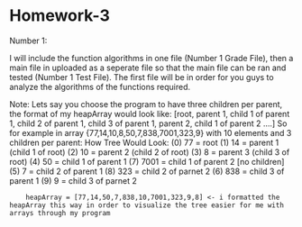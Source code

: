 # Homework-3

Number 1:

I will include the function algorithms in one file (Number 1 Grade File), then a main file in uploaded as a seperate file so that the main file can be ran and tested (Number 1 Test File). The first file will be in order for you guys to analyze the algorithms of the functions required.

Note: Lets say you choose the program to have three children per parent, the format of my heapArray would look like:
    [root, parent 1, child 1 of parent 1, child 2 of parent 1, child 3 of parent 1, parent 2, child 1 of parent 2 ....]
      So for example in array {77,14,10,8,50,7,838,7001,323,9} with 10 elements and 3 children per parent:
        How Tree Would Look: 
                                              (0) 77 = root
       (1) 14 = parent 1 (child 1 of root)    (2) 10 = parent 2 (child 2 of root)    (3) 8 = parent 3 (child 3 of root)
       (4) 50 = child 1 of parent 1           (7) 7001 = child 1 of parent 2                     [no children]
       (5) 7 = child 2 of parent 1            (8) 323 = child 2 of parnet 2
       (6) 838 = child 3 of parent 1          (9) 9 = child 3 of parnet 2
        
        heapArray = [77,14,50,7,838,10,7001,323,9,8] <- i formatted the heapArray this way in order to visualize the tree easier for me with arrays through my program
        
